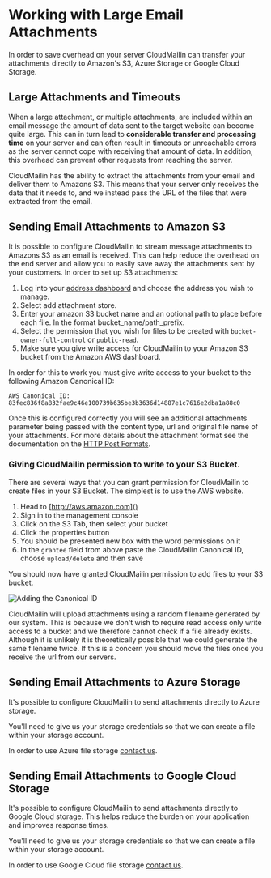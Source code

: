 # Working with Large Email Attachments

In order to save overhead on your server CloudMailin can transfer your attachments directly to Amazon's S3, Azure Storage or Google Cloud Storage.

## Large Attachments and Timeouts

When a large attachment, or multiple attachments, are included within an email message the amount of data sent to the target website can become quite large. This can in turn lead to **considerable transfer and processing time** on your server and can often result in timeouts or unreachable errors as the server cannot cope with receiving that amount of data. In addition, this overhead can prevent other requests from reaching the server.

CloudMailin has the ability to extract the attachments from your email and deliver them to Amazons S3. This means that your server only receives the data that it needs to, and we instead pass the URL of the files that were extracted from the email.

## Sending Email Attachments to Amazon S3

It is possible to configure CloudMailin to stream message attachments to Amazons S3 as an email is received.
This can help reduce the overhead on the end server and allow you to easily save away the attachments sent by your customers. In order to set up S3 attachments:

  1. Log into your [address dashboard](http://www.cloudmailin.com/addresses) and choose the address you wish to manage.
  2. Select add attachment store.
  3. Enter your amazon S3 bucket name and an optional path to place before each file. In the format bucket_name/path_prefix.
  4. Select the permission that you wish for files to be created with `bucket-owner-full-control` or `public-read`.
  5. Make sure you give write access for CloudMailin to your Amazon S3 bucket from the Amazon AWS dashboard.

In order for this to work you must give write access to your bucket to the following Amazon Canonical ID:

    AWS Canonical ID: 83fec836f8a832fae9c46e100739b635be3b3636d14887e1c7616e2dba1a88c0

Once this is configured correctly you will see an additional attachments parameter being passed with the content type, url and original file name of your attachments. For more details about the attachment format see the documentation on the [HTTP Post Formats](/http_post_formats/).

### Giving CloudMailin permission to write to your S3 Bucket.

There are several ways that you can grant permission for CloudMailin to create files in your S3 Bucket. The simplest is to use the AWS website.

  1. Head to [http://aws.amazon.com]()
  2. Sign in to the management console
  3. Click on the S3 Tab, then select your bucket
  4. Click the properties button
  5. You should be presented new box with the word permissions on it
  6. In the `grantee` field from above paste the CloudMailin Canonical ID, choose `upload/delete` and then save

You should now have granted CloudMailin permission to add files to your S3 bucket.

![Adding the Canonical ID](/assets/images/canonical_id.png)

CloudMailin will upload attachments using a random filename generated by our system. This is because we don't wish to require read access only write access to a bucket and we therefore cannot check if a file already exists. Although it is unlikely it is theoretically possible that we could generate the same filename twice. If this is a concern you should move the files once you receive the url from our servers.

## Sending Email Attachments to Azure Storage

It's possible to configure CloudMailin to send attachments directly to Azure storage.

You'll need to give us your storage credentials so that we can create a file within
your storage account.

In order to use Azure file storage [contact us](http://www.cloudmailin.com/contact_us).


## Sending Email Attachments to Google Cloud Storage

It's possible to configure CloudMailin to send attachments directly to Google Cloud storage.
This helps reduce the burden on your application and improves response times.

You'll need to give us your storage credentials so that we can create a file within
your storage account.

In order to use Google Cloud file storage [contact us](http://www.cloudmailin.com/contact_us).
